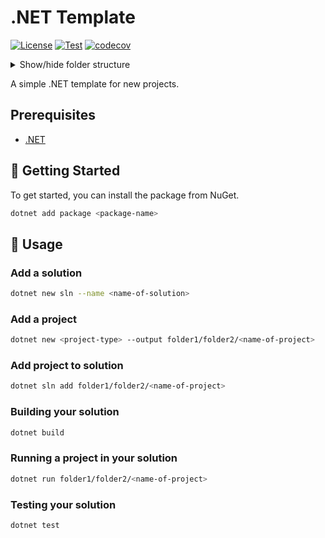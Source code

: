 # .NET Template

[![License](https://img.shields.io/badge/License-Apache_2.0-blue.svg)](https://opensource.org/licenses/Apache-2.0)
[![Test](https://github.com/devantler/dotnet-template/actions/workflows/test.yaml/badge.svg)](https://github.com/devantler/dotnet-template/actions/workflows/test.yaml)
[![codecov](https://codecov.io/gh/devantler/dotnet-template/graph/badge.svg?token=RhQPb4fE7z)](https://codecov.io/gh/devantler/dotnet-template)

<details>
  <summary>Show/hide folder structure</summary>

<!-- readme-tree start -->
```
.
├── .github
│   └── workflows
├── src
│   └── Example
└── tests
    └── Example.Tests

7 directories
```
<!-- readme-tree end -->

</details>

A simple .NET template for new projects.

## Prerequisites

- [.NET](https://dotnet.microsoft.com/en-us/)

## 🚀 Getting Started

To get started, you can install the package from NuGet.

```bash
dotnet add package <package-name>
```

## 📝 Usage

### Add a solution

```sh
dotnet new sln --name <name-of-solution>
```

### Add a project

```sh
dotnet new <project-type> --output folder1/folder2/<name-of-project>
```

### Add project to solution

```sh
dotnet sln add folder1/folder2/<name-of-project>
```

### Building your solution

```sh
dotnet build
```

### Running a project in your solution

```sh
dotnet run folder1/folder2/<name-of-project>
```

### Testing your solution

```sh
dotnet test
```
